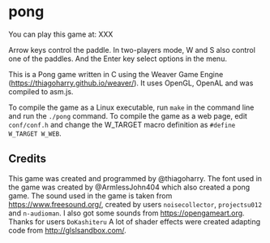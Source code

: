 # pong

You can play this game at: XXX

Arrow keys control the paddle. In two-players mode, W and S also control one of the paddles. And the Enter key select options in the menu.

This is a Pong game written in C using the Weaver Game Engine (https://thiagoharry.github.io/weaver/). It uses OpenGL, OpenAL and was compiled to asm.js.

To compile the game as a Linux executable, run `make` in the command line and run the `./pong` command. 
To compile the game as a web page, edit `conf/conf.h` and change the W_TARGET macro definition as `#define W_TARGET W_WEB`.

## Credits

This game was created and programmed by @thiagoharry. 
The font used in the game was created by @ArmlessJohn404 which also created a pong game.
The sound used in the game is taken from https://www.freesound.org/, created by users `noisecollector`, `projectsu012` and `n-audioman`.
I also got some sounds from https://opengameart.org. Thanks for users `DoKashiteru`
A lot of shader effects were created adapting code from http://glslsandbox.com/.

